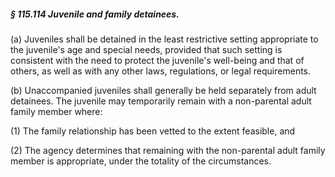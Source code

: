 ##### § 115.114 Juvenile and family detainees. #####

(a) Juveniles shall be detained in the least restrictive setting appropriate to the juvenile's age and special needs, provided that such setting is consistent with the need to protect the juvenile's well-being and that of others, as well as with any other laws, regulations, or legal requirements.

(b) Unaccompanied juveniles shall generally be held separately from adult detainees. The juvenile may temporarily remain with a non-parental adult family member where:

(1) The family relationship has been vetted to the extent feasible, and

(2) The agency determines that remaining with the non-parental adult family member is appropriate, under the totality of the circumstances.